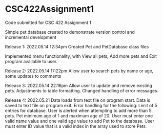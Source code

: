# CSC422Assignment1
Code submitted for CSC 422 Assignment 1

Simple pet database created to demonstrate version control and incremental development

Release 1: 2022.05.14 12:34pm
Created Pet and PetDatabase class files

Implemented menu functionality, with View all pets, Add more pets and Exit program available to user.

Release 2: 2022.05.14 17:22pm
Allow user to search pets by name or age, some updates to comments

Release 3: 2022.05.14 22:16pm
Allow user to update and remove existing pets.
Adjustments to table formatting.
Changed handling of error messages.

Release 4: 2022.05.21
Data loads from text file on program start.
Data is saved to text file on program exit.
Error handling for the following: 
  Limit of 5 entries for database. User is alerted when attempting to add more than 5 pets.
  Pet minimum age of 1 and maximum age of 20.
  User must enter one valid name value and one valid age value to add Pet to the database.
  User must enter ID value that is a valid index in the array used to store Pets.
